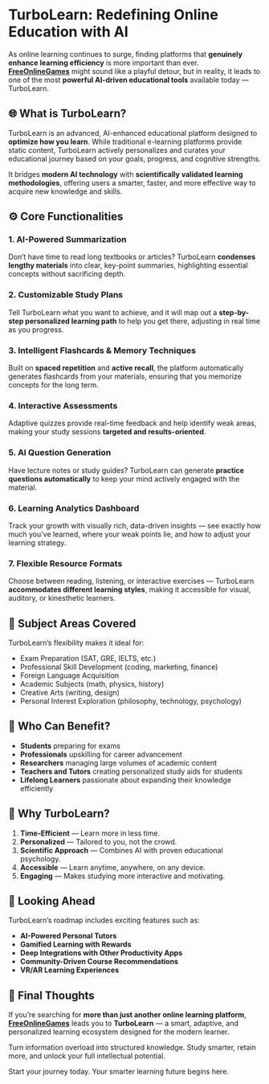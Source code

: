 
# TurboLearn: Redefining Online Education with AI

As online learning continues to surge, finding platforms that **genuinely enhance learning efficiency** is more important than ever. **[FreeOnlineGames](https://turbolearn.org/)** might sound like a playful detour, but in reality, it leads to one of the most **powerful AI-driven educational tools** available today — TurboLearn.

## 🌐 What is TurboLearn?

TurboLearn is an advanced, AI-enhanced educational platform designed to **optimize how you learn**. While traditional e-learning platforms provide static content, TurboLearn actively personalizes and curates your educational journey based on your goals, progress, and cognitive strengths.

It bridges **modern AI technology** with **scientifically validated learning methodologies**, offering users a smarter, faster, and more effective way to acquire new knowledge and skills.

## ⚙️ Core Functionalities

### 1. **AI-Powered Summarization**
Don’t have time to read long textbooks or articles? TurboLearn **condenses lengthy materials** into clear, key-point summaries, highlighting essential concepts without sacrificing depth.

### 2. **Customizable Study Plans**
Tell TurboLearn what you want to achieve, and it will map out a **step-by-step personalized learning path** to help you get there, adjusting in real time as you progress.

### 3. **Intelligent Flashcards & Memory Techniques**
Built on **spaced repetition** and **active recall**, the platform automatically generates flashcards from your materials, ensuring that you memorize concepts for the long term.

### 4. **Interactive Assessments**
Adaptive quizzes provide real-time feedback and help identify weak areas, making your study sessions **targeted and results-oriented**.

### 5. **AI Question Generation**
Have lecture notes or study guides? TurboLearn can generate **practice questions automatically** to keep your mind actively engaged with the material.

### 6. **Learning Analytics Dashboard**
Track your growth with visually rich, data-driven insights — see exactly how much you’ve learned, where your weak points lie, and how to adjust your learning strategy.

### 7. **Flexible Resource Formats**
Choose between reading, listening, or interactive exercises — TurboLearn **accommodates different learning styles**, making it accessible for visual, auditory, or kinesthetic learners.

## 🧩 Subject Areas Covered

TurboLearn’s flexibility makes it ideal for:
- Exam Preparation (SAT, GRE, IELTS, etc.)
- Professional Skill Development (coding, marketing, finance)
- Foreign Language Acquisition
- Academic Subjects (math, physics, history)
- Creative Arts (writing, design)
- Personal Interest Exploration (philosophy, technology, psychology)

## 👥 Who Can Benefit?

- **Students** preparing for exams
- **Professionals** upskilling for career advancement
- **Researchers** managing large volumes of academic content
- **Teachers and Tutors** creating personalized study aids for students
- **Lifelong Learners** passionate about expanding their knowledge efficiently

## 💎 Why TurboLearn?

1. **Time-Efficient** — Learn more in less time.
2. **Personalized** — Tailored to you, not the crowd.
3. **Scientific Approach** — Combines AI with proven educational psychology.
4. **Accessible** — Learn anytime, anywhere, on any device.
5. **Engaging** — Makes studying more interactive and motivating.

## 🚀 Looking Ahead

TurboLearn’s roadmap includes exciting features such as:
- **AI-Powered Personal Tutors**
- **Gamified Learning with Rewards**
- **Deep Integrations with Other Productivity Apps**
- **Community-Driven Course Recommendations**
- **VR/AR Learning Experiences**

## 🌟 Final Thoughts

If you’re searching for **more than just another online learning platform**, **[FreeOnlineGames](https://turbolearn.org/)** leads you to **TurboLearn** — a smart, adaptive, and personalized learning ecosystem designed for the modern learner. 

Turn information overload into structured knowledge. Study smarter, retain more, and unlock your full intellectual potential.

Start your journey today. Your smarter learning future begins here.

